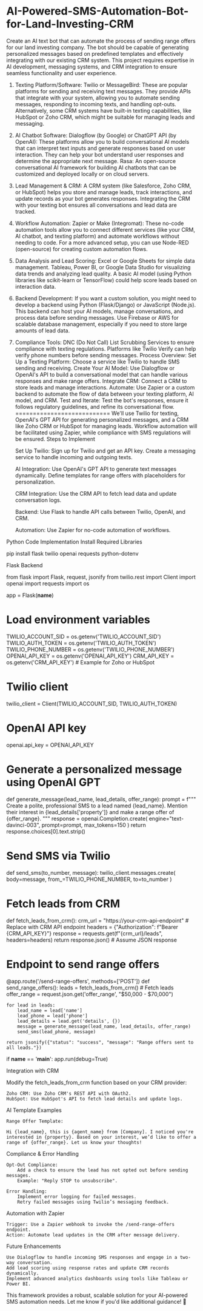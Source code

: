 # AI-Powered-SMS-Automation-Bot-for-Land-Investing-CRM
Create an AI text bot that can automate the process of sending range offers for our land investing company. The bot should be capable of generating personalized messages based on predefined templates and effectively integrating with our existing CRM system. This project requires expertise in AI development, messaging systems, and CRM integration to ensure seamless functionality and user experience.


1. Texting Platform/Software:
Twilio or MessageBird: These are popular platforms for sending and receiving text messages. They provide APIs that integrate with your system, allowing you to automate sending messages, responding to incoming texts, and handling opt-outs.
Alternatively, some CRM systems have built-in texting capabilities, like HubSpot or Zoho CRM, which might be suitable for managing leads and messaging.
2. AI Chatbot Software:
Dialogflow (by Google) or ChatGPT API (by OpenAI): These platforms allow you to build conversational AI models that can interpret text inputs and generate responses based on user interaction. They can help your bot understand user responses and determine the appropriate next message.
Rasa: An open-source conversational AI framework for building AI chatbots that can be customized and deployed locally or on cloud servers.
3. Lead Management & CRM:
A CRM system (like Salesforce, Zoho CRM, or HubSpot) helps you store and manage leads, track interactions, and update records as your bot generates responses. Integrating the CRM with your texting bot ensures all conversations and lead data are tracked.
4. Workflow Automation:
Zapier or Make (Integromat): These no-code automation tools allow you to connect different services (like your CRM, AI chatbot, and texting platform) and automate workflows without needing to code.
For a more advanced setup, you can use Node-RED (open-source) for creating custom automation flows.
5. Data Analysis and Lead Scoring:
Excel or Google Sheets for simple data management.
Tableau, Power BI, or Google Data Studio for visualizing data trends and analyzing lead quality.
A basic AI model (using Python libraries like scikit-learn or TensorFlow) could help score leads based on interaction data.
6. Backend Development:
If you want a custom solution, you might need to develop a backend using Python (Flask/Django) or JavaScript (Node.js). This backend can host your AI models, manage conversations, and process data before sending messages.
Use Firebase or AWS for scalable database management, especially if you need to store large amounts of lead data.
7. Compliance Tools:
DNC (Do Not Call) List Scrubbing Services to ensure compliance with texting regulations.
Platforms like Twilio Verify can help verify phone numbers before sending messages.
Process Overview:
Set Up a Texting Platform: Choose a service like Twilio to handle SMS sending and receiving.
Create Your AI Model: Use Dialogflow or OpenAI's API to build a conversational model that can handle various responses and make range offers.
Integrate CRM: Connect a CRM to store leads and manage interactions.
Automate: Use Zapier or a custom backend to automate the flow of data between your texting platform, AI model, and CRM.
Test and Iterate: Test the bot's responses, ensure it follows regulatory guidelines, and refine its conversational flow.
===========================
We'll use Twilio for texting, OpenAI's GPT API for generating personalized messages, and a CRM like Zoho CRM or HubSpot for managing leads. Workflow automation will be facilitated using Zapier, while compliance with SMS regulations will be ensured.
Steps to Implement

    Set Up Twilio:
        Sign up for Twilio and get an API key.
        Create a messaging service to handle incoming and outgoing texts.

    AI Integration:
        Use OpenAI's GPT API to generate text messages dynamically.
        Define templates for range offers with placeholders for personalization.

    CRM Integration:
        Use the CRM API to fetch lead data and update conversation logs.

    Backend:
        Use Flask to handle API calls between Twilio, OpenAI, and CRM.

    Automation:
        Use Zapier for no-code automation of workflows.

Python Code Implementation
Install Required Libraries

pip install flask twilio openai requests python-dotenv

Flask Backend

from flask import Flask, request, jsonify
from twilio.rest import Client
import openai
import requests
import os

app = Flask(__name__)

# Load environment variables
TWILIO_ACCOUNT_SID = os.getenv('TWILIO_ACCOUNT_SID')
TWILIO_AUTH_TOKEN = os.getenv('TWILIO_AUTH_TOKEN')
TWILIO_PHONE_NUMBER = os.getenv('TWILIO_PHONE_NUMBER')
OPENAI_API_KEY = os.getenv('OPENAI_API_KEY')
CRM_API_KEY = os.getenv('CRM_API_KEY')  # Example for Zoho or HubSpot

# Twilio client
twilio_client = Client(TWILIO_ACCOUNT_SID, TWILIO_AUTH_TOKEN)

# OpenAI API key
openai.api_key = OPENAI_API_KEY

# Generate a personalized message using OpenAI GPT
def generate_message(lead_name, lead_details, offer_range):
    prompt = f"""
    Create a polite, professional SMS to a lead named {lead_name}. Mention their interest in {lead_details['property']} and make a range offer of {offer_range}.
    """
    response = openai.Completion.create(
        engine="text-davinci-003",
        prompt=prompt,
        max_tokens=150
    )
    return response.choices[0].text.strip()

# Send SMS via Twilio
def send_sms(to_number, message):
    twilio_client.messages.create(
        body=message,
        from_=TWILIO_PHONE_NUMBER,
        to=to_number
    )

# Fetch leads from CRM
def fetch_leads_from_crm():
    crm_url = "https://your-crm-api-endpoint"  # Replace with CRM API endpoint
    headers = {"Authorization": f"Bearer {CRM_API_KEY}"}
    response = requests.get(f"{crm_url}/leads", headers=headers)
    return response.json()  # Assume JSON response

# Endpoint to send range offers
@app.route('/send-range-offers', methods=['POST'])
def send_range_offers():
    leads = fetch_leads_from_crm()  # Fetch leads
    offer_range = request.json.get('offer_range', "$50,000 - $70,000")

    for lead in leads:
        lead_name = lead['name']
        lead_phone = lead['phone']
        lead_details = lead.get('details', {})
        message = generate_message(lead_name, lead_details, offer_range)
        send_sms(lead_phone, message)

    return jsonify({"status": "success", "message": "Range offers sent to all leads."})

if __name__ == '__main__':
    app.run(debug=True)

Integration with CRM

Modify the fetch_leads_from_crm function based on your CRM provider:

    Zoho CRM: Use Zoho CRM's REST API with OAuth2.
    HubSpot: Use HubSpot's API to fetch lead details and update logs.

AI Template Examples

    Range Offer Template:

    Hi {lead_name}, this is {agent_name} from [Company]. I noticed you're interested in {property}. Based on your interest, we’d like to offer a range of {offer_range}. Let us know your thoughts!

Compliance & Error Handling

    Opt-Out Compliance:
        Add a check to ensure the lead has not opted out before sending messages.
        Example: "Reply STOP to unsubscribe".

    Error Handling:
        Implement error logging for failed messages.
        Retry failed messages using Twilio’s messaging feedback.

Automation with Zapier

    Trigger: Use a Zapier webhook to invoke the /send-range-offers endpoint.
    Action: Automate lead updates in the CRM after message delivery.

Future Enhancements

    Use Dialogflow to handle incoming SMS responses and engage in a two-way conversation.
    Add lead scoring using response rates and update CRM records dynamically.
    Implement advanced analytics dashboards using tools like Tableau or Power BI.

This framework provides a robust, scalable solution for your AI-powered SMS automation needs. Let me know if you'd like additional guidance! 🚀
